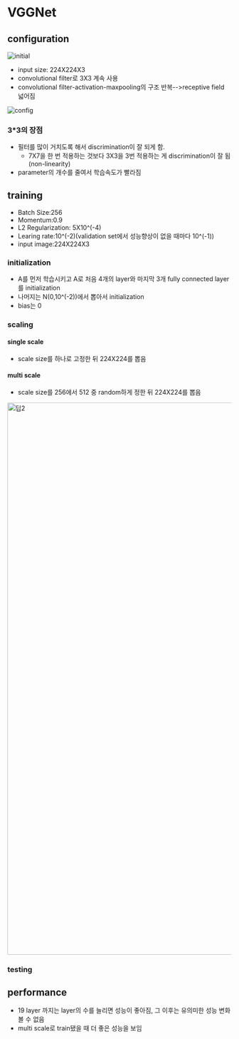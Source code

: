 # VGGNet

## configuration

![initial](https://user-images.githubusercontent.com/86214286/195825524-ec8e1a9d-217a-436c-8b24-b9d33d6247a3.jpg)

* input size: 224X224X3
* convolutional filter로 3X3 계속 사용
* convolutional filter-activation-maxpooling의 구조 반복-->receptive field 넓어짐

![config](https://user-images.githubusercontent.com/86214286/195834901-cf79ff8f-d1e6-45eb-aa96-5369bb87ac84.jpg)
### 3*3의 장점
* 필터를 많이 거치도록 해서 discrimination이 잘 되게 함.
  * 7X7을 한 번 적용하는 것보다 3X3을 3번 적용하는 게 discrimination이 잘 됨(non-linearity)
* parameter의 개수를 줄여서 학습속도가 빨라짐    

## training
* Batch Size:256
* Momentum:0.9
* L2 Regularization: 5X10^(-4)
* Learing rate:10^(-2)(validation set에서 성능향상이 없을 때마다 10^(-1))
* input image:224X224X3
### initialization
* A를 먼저 학습시키고 A로 처음 4개의 layer와 마지막 3개 fully connected layer를 initialization
* 나머지는 N(0,10^(-2))에서 뽑아서 initialization
* bias는 0
### scaling
#### single scale
* scale size를 하나로 고정한 뒤 224X224를 뽑음
#### multi scale
* scale size를 256에서 512 중 random하게 정한 뒤 224X224를 뽑음
<img width="1238" alt="딥2" src="https://user-images.githubusercontent.com/86214286/195834211-f81f7130-b26d-4db4-a9e5-b18083a0cc25.png">

### testing

## performance
* 19 layer 까지는 layer의 수를 늘리면 성능이 좋아짐, 그 이후는 유의미한 성능 변화 볼 수 없음
* multi scale로 train됐을 때 더 좋은 성능을 보임
